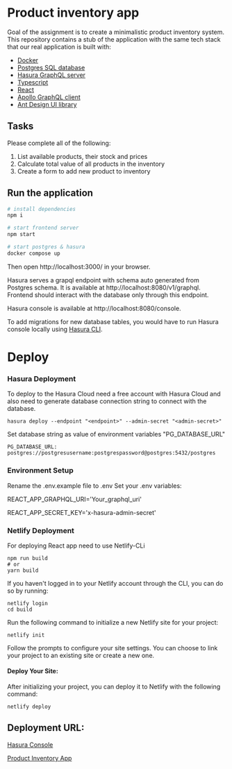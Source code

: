 # Product inventory app

Goal of the assignment is to create a minimalistic product inventory system.
This repository contains a stub of the application with the same tech stack
that our real application is built with:

* [Docker](https://www.docker.com/)
* [Postgres SQL database](https://www.postgresql.org/)
* [Hasura GraphQL server](https://hasura.io/)
* [Typescript](https://www.typescriptlang.org/)
* [React](https://react.dev/)
* [Apollo GraphQL client](https://www.apollographql.com/docs/react/)
* [Ant Design UI library](https://ant.design/)

## Tasks

Please complete all of the following:

1. List available products, their stock and prices
2. Calculate total value of all products in the inventory
3. Create a form to add new product to inventory

## Run the application

```sh
# install dependencies
npm i

# start frontend server
npm start

# start postgres & hasura
docker compose up
```


Then open http://localhost:3000/ in your browser.

Hasura serves a grapql endpoint with schema auto generated from Postgres schema. It is available at http://localhost:8080/v1/graphql. Frontend should interact with the database only through this endpoint.

Hasura console is available at http://localhost:8080/console.

To add migrations for new database tables, you would have to run Hasura console locally using [Hasura CLI](https://hasura.io/docs/latest/hasura-cli/overview/).

# Deploy

### Hasura Deployment
To deploy to the Hasura Cloud need a free account with Hasura Cloud and also need to generate database connection string to connect with the database. 


```
hasura deploy --endpoint "<endpoint>" --admin-secret "<admin-secret>"
```

Set database string as value of environment variables "PG_DATABASE_URL"
```
PG_DATABASE_URL: postgres://postgresusername:postgrespassword@postgres:5432/postgres
```

### Environment Setup
Rename the .env.example file to .env
Set your .env variables:

REACT_APP_GRAPHQL_URI='Your_graphql_uri' 

REACT_APP_SECRET_KEY='x-hasura-admin-secret'

### Netlify Deployment
For deploying React app need to use Netlify-CLi

```
npm run build 
# or 
yarn build
```
If you haven't logged in to your Netlify account through the CLI, you can do so by running:

```
netlify login
cd build
```
Run the following command to initialize a new Netlify site for your project:
```
netlify init
```
Follow the prompts to configure your site settings. You can choose to link your project to an existing site or create a new one.

#### Deploy Your Site:
After initializing your project, you can deploy it to Netlify with the following command:

```
netlify deploy
```


## Deployment URL:
[Hasura Console](https://cloud.hasura.io/project/c144efd4-a6ac-4b76-b685-2b51f02f138f/console)

[Product Inventory App](https://product-inventory-app.netlify.app/)